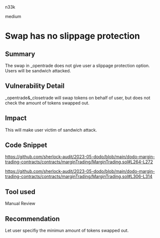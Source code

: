 n33k

medium

# Swap has no slippage protection

## Summary

The swap in _opentrade does not give user a slippage protection option. Users will be sandwich attacked.

## Vulnerability Detail

_opentrade&_closetrade will swap tokens on behalf of user, but does not check the amount of tokens swapped out.

## Impact

This will make user victim of sandwich attack.

## Code Snippet

https://github.com/sherlock-audit/2023-05-dodo/blob/main/dodo-margin-trading-contracts/contracts/marginTrading/MarginTrading.sol#L264-L272

https://github.com/sherlock-audit/2023-05-dodo/blob/main/dodo-margin-trading-contracts/contracts/marginTrading/MarginTrading.sol#L306-L314

## Tool used

Manual Review

## Recommendation

Let user specifiy the minimun amount of tokens swapped out.